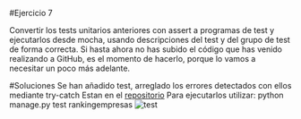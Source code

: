 #Ejercicio 7

Convertir los tests unitarios anteriores con assert a programas de test y ejecutarlos desde mocha, usando descripciones del test y del grupo de test de forma correcta. Si hasta ahora no has subido el código que has venido realizando a GitHub, es el momento de hacerlo, porque lo vamos a necesitar un poco más adelante.

#Soluciones
Se han añadido test, arreglado los errores detectados con ellos mediante try-catch
Estan en el [repositorio](https://github.com/fnavarrogonzalez/RankingEmpresas/blob/master/rankingempresas/tests.py)
Para ejecutarlos utilizar:
python manage.py test rankingempresas
![test](http://www.francisconavarro.nom.es/cloudcomputing/t1/test.png)

